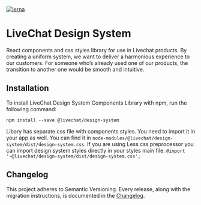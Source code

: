[![lerna](https://img.shields.io/badge/maintained%20with-lerna-cc00ff.svg)](https://lerna.js.org/)

# LiveChat Design System

React components and css styles library for use in Livechat products.
By creating a uniform system, we want to deliver a harmonious experience to our customers.
For someone who’s already used one of our products, the transition to another one would be smooth and intuitive.

## Installation

To install LiveChat Design System Components Library with npm, run the following command:

```
npm install --save @livechat/design-system
```

Libary has separate css file with components styles. You need to import it in your app as well. You can find it in `node-modules/@livechat/design-system/dist/design-system.css`. If you are using Less css preprocessor you can import design system styles directly in your styles main file:
`@import '~@livechat/design-system/dist/design-system.css';`

## Changelog

This project adheres to Semantic Versioning.
Every release, along with the migration instructions, is documented in the [Changelog](CHANGELOG.md).
